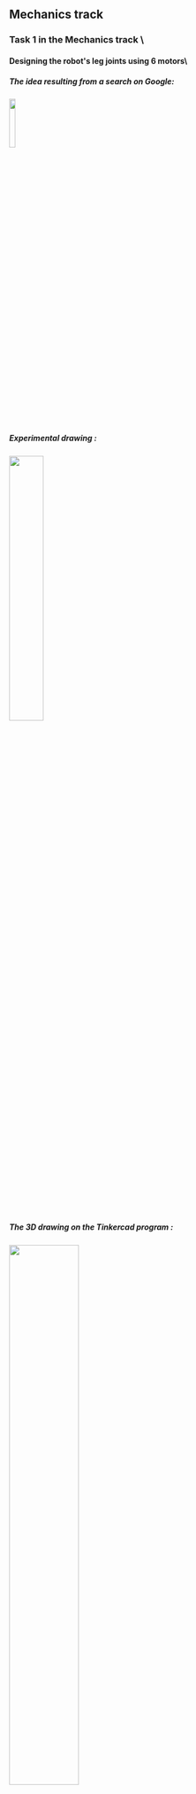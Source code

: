 ## Mechanics track
### Task 1 in the Mechanics track \
#### Designing the robot's leg joints using 6 motors\
##### The idea resulting from a search on Google:
<img src="https://github.com/Samar-Hamed2003/Mechanics-track/assets/173670288/44cab84f-3498-46d1-8174-b4a0067cc7f7.jpg" width="15%" height="15%">

##### Experimental drawing :
<img src="https://github.com/Samar-Hamed2003/Mechanics-track/assets/173670288/4eeafc91-fd9b-4cb0-b772-65cc56b79748.jpg" width="35%" height="35%">

##### The 3D drawing on the Tinkercad program :
<img src="https://github.com/Samar-Hamed2003/Mechanics-track/assets/173670288/ecdfccdf-e660-4ac1-9a03-ace52ec631ce.jpg" width="50%" height="50%">
